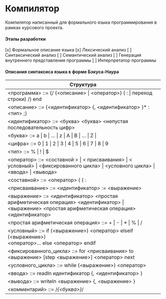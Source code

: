 # Компилятор
Компилятор написанный для формального языка программирования в рамках курсового проекта.

#### Этапы разработки
[x] Формальное описание языка
[x] Лексический анализ
[ ] Синтаксический анализ
[ ] Семантический анализ
[ ] Генерация внутреннего представления программы 
[ ] Интерпретатор программы


#### Описания синтаксиса языка в форме Бэкуса-Наура

| Структура                                                                   |
| ----------------------------------------------------------------------------|
| <программа> ::= {/ (<описание> \| <оператор>) ( : \| переход строки) /} end |
| <описание> ::= {<идентификатор> {, <идентификатор> }* : <тип> ;}            |
| <идентификатор> ::= <буква> <буква> <непустая последовательность цифр>      |
| <буква> ::= a \| b \| … \| z \| A \| B \| … \| Z \|
| <цифра> ::= 0 \| 1 \| 2 \| 3 \| 4 \| 5 \| 6 \| 7 \| 8 \| 9
| <тип> ::= % \| ! \| $ 
| <оператор> ::= <составной > \| < присваивания> \| < условный>  \| <фиксированного цикла> \| <условного цикла> \| <ввода> \| <вывода>
| <составной> ::= <оператор> { ( : | перевод строки) <оператор> }
| <присваивание> ::= <идентификатор> := <выражение>
| <выражение> ::= <идентификатор> <простая арифметическая операция> <идентификатор> \| <выражение> <простая арифметическая операция> <идентификатор> |
| <простая арифметическая операция> ::= + \| - \| * \| % \| / |
| <условный> ::= if  (<выражение>) <оператор> elseif (<выражение>) <br/> <оператор>… else <оператор> endif |
| <фиксированного_цикла> ::= for <присваивания>  to <выражение> [step <выражение>] <оператор> next |
| <условного_цикла> ::= while (<выражение>) <оператор>
| <ввода> ::= readln идентификатор {, <идентификатор> }
| <вывода> ::= writeln <выражение> {, <выражение> }
| <комментарий> ::= /*{<буква>}*/



